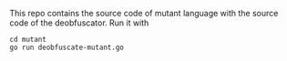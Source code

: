 This repo contains the source code of mutant language with the source code of the deobfuscator. Run it with

```
cd mutant
go run deobfuscate-mutant.go
```
